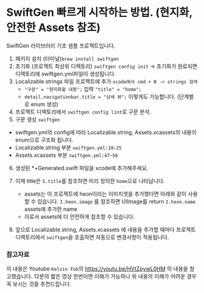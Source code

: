 #  SwiftGen 빠르게 시작하는 방법. (현지화, 안전한 Assets 참조)

SwiftGen 라이브러리 기초 샘플 프로젝트입니다.

1. 패키지 설치 (터미널)`brew install swiftgen`
2. 초기화 (프로젝트 최상위 디렉토리) `swiftgen config init`
    -> 초기화가 완료되면 디렉토리에 swiftgen.yml파일이 생성됩니다.
3. Localizable.strings 파일 프로젝트에 추가 `xcode에서 cmd + N -> strings 검색`
   - `"구문" = "현지화할 내용";` 입력  `"title" = "home";`
   - `detail.navigationbar.title = "상세 뷰";` 이렇게도 가능합니다. (단계별로 enum 생성)
4. 프로젝트 디렉토리에서 `swiftgen config lint`로 구문 분석.
5. 구문 생성 `swiftgen`
  - swiftgen.yml의 config에 따라 Localizable.string, Assets.xcassets의 내용이 enum으로 구조화 됩니다.
  - Localizable.string 부분 `swiftgen.yml:18~25`
  - Assets.xcassets 부분 `swiftgen.yml:47~56`
6. 생성된 *+Generated.swift 파일을 xcode에 추가해주세요.
7. 이제 title은 `S.title`를 참조하면 미리 정의한 `home`으로 나타납니다.
   - assets는 이 프로젝트에 heon이라는 이미지셋을 추가했다면 아래와 같이 사용할 수 있습니다.
      `I.heon.image` 를 참조하면 UIImage를 return
      `I.heon.name` assets에 추가한 name
   - 이로서 assets에 더 안전하게 참조할 수 있습니다.

7. 앞으로 Localizable.string, Assets.xcassets 에 내용을 추가할 때마다
   프로젝트 디렉토리에서 `swiftgen`을 호출하면 자동으로 변경사항이 적용됩니다. 
  

### 참고자료
이 내용은 Youtube `Kelvin Fok`의 https://youtu.be/HVtZpywL0HM 의 내용을 참고했습니다.
12분의 짧은 영상 한번이면 이해가 가능하니 위 내용의 이해가 어려운 경우 꼭 보시는 것을 추천드립니다.

